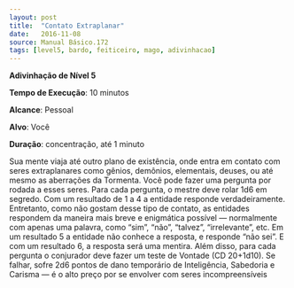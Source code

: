 ```yaml
---
layout: post
title:  "Contato Extraplanar"
date:   2016-11-08
source: Manual Básico.172
tags: [level5, bardo, feiticeiro, mago, adivinhacao]
---
```


**Adivinhação de Nível 5**

**Tempo de Execução**: 10 minutos

**Alcance**: Pessoal

**Alvo**: Você

**Duração**: concentração, até 1 minuto

Sua mente viaja até outro plano de existência, onde entra em contato com seres extraplanares como gênios, demônios, elementais, deuses, ou até mesmo as aberrações da Tormenta. 
Você pode fazer uma pergunta por rodada a esses seres.
Para cada pergunta, o mestre deve rolar 1d6 em segredo. Com um resultado de 1 a 4 a entidade responde verdadeiramente.
Entretanto, como não gostam desse tipo de contato, as entidades respondem da maneira mais breve e enigmática possível — normalmente com apenas uma palavra, como “sim”, “não”, “talvez”, “irrelevante”, etc. 
Em um resultado 5 a entidade não conhece a resposta, e responde “não sei”. E com um resultado 6, a resposta será uma mentira.
Além disso, para cada pergunta o conjurador deve fazer um teste de Vontade (CD 20+1d10). Se falhar, sofre 2d6 pontos de dano temporário de Inteligência, Sabedoria e Carisma — é o alto preço por se envolver com seres incompreensíveis